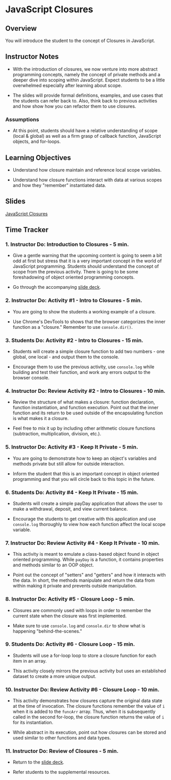 # JavaScript Closures

## Overview

You will introduce the student to the concept of Closures in JavaScript.

## Instructor Notes

-   With the introduction of closures, we now venture into more abstract programming concepts, namely the concept of private methods and a deeper dive into scoping within JavaScript. Expect students to be a little overwhelmed especially after learning about scope.

-   The slides will provide formal definitions, examples, and use cases that the students can refer back to. Also, think back to previous activities and how show how you can refactor them to use closures.

### Assumptions

-   At this point, students should have a relative understanding of scope (local & global) as well as a firm grasp of callback function, JavaScript objects, and for-loops.

## Learning Objectives

-   Understand how closure maintain and reference local scope variables.

-   Understand how closure functions interact with data at various scopes and how they "remember" instantiated data.

## Slides

[JavaScript Closures](https://docs.google.com/presentation/d/1NsCVuBtyvZMqkGw824RcsK1XctRRw6zaq9BbHKpZsh0/edit?usp=sharing)

## Time Tracker

### 1. Instructor Do: Introduction to Closures - 5 min.

-   Give a gentle warning that the upcoming content is going to seem a bit odd at first but stress that it is a very important concept in the world of JavaScript programming. Students should understand the concept of scope from the previous activity. There is going to be some foreshadowing of object oriented programming concepts.

-   Go through the accompanying [slide deck](https://docs.google.com/presentation/d/1NsCVuBtyvZMqkGw824RcsK1XctRRw6zaq9BbHKpZsh0/edit?usp=sharing).

### 2. Instructor Do: Activity #1 - Intro to Closures - 5 min.

-   You are going to show the students a working example of a closure.

-   Use Chrome's DevTools to shows that the browser categorizes the inner function as a "closure." Remember to use `console.dir()`.

### 3. Students Do: Activity #2 - Intro to Closures - 15 min.

-   Students will create a simple closure function to add two numbers - one global, one local - and output them to the console.

-   Encourage them to use the previous activity, use `console.log` while building and test their function, and work any errors output to the browser console.

### 4. Instructor Do: Review Activity #2 - Intro to Closures - 10 min.

-   Review the structure of what makes a closure: function declaration, function instantiation, and function execution. Point out that the inner function and its return to be used outside of the encapsulating function is what makes it a closure.

-   Feel free to mix it up by including other arithmetic closure functions (subtraction, multiplication, division, etc.).

### 5. Instructor Do: Activity #3 - Keep It Private - 5 min.

-   You are going to demonstrate how to keep an object's variables and methods private but still allow for outside interaction.

-   Inform the student that this is an important concept in object oriented programming and that you will circle back to this topic in the future.

### 6. Students Do: Activity #4 - Keep It Private - 15 min.

-   Students will create a simple payDay application that allows the user to make a withdrawal, deposit, and view current balance.

-   Encourage the students to get creative with this application and use `console.log` thoroughly to view how each function affect the local scope variable.

### 7. Instructor Do: Review Activity #4 - Keep It Private - 10 min.

-   This activity is meant to emulate a class-based object found in object oriented programming. While `payDay` is a function, it contains properties and methods similar to an OOP object.

-   Point out the concept of "setters" and "getters" and how it interacts with the data. In short, the methods manipulate and return the data from within making it private and prevents outside manipulation.

### 8. Instructor Do: Activity #5 - Closure Loop - 5 min.

-   Closures are commonly used with loops in order to remember the current state when the closure was first implemented.

-   Make sure to use `console.log` and `console.dir` to show what is happening "behind-the-scenes."

### 9. Students Do: Activity #6 - Closure Loop - 15 min.

-   Students will use a for-loop loop to store a closure function for each item in an array.

-   This activity closely mirrors the previous activity but uses an established dataset to create a more unique output.

### 10. Instructor Do: Review Activity #6 - Closure Loop - 10 min.

-   This activity demonstrates how closures capture the original data state at the time of invocation. The closure functions remember the value of `i` when it is added to the `funcArr` array. Thus, when it is subsequently called in the second for-loop, the closure function returns the value of `i` for its instantiation.

-   While abstract in its execution, point out how closures can be stored and used similar to other functions and data types.

### 11. Instructor Do: Review of Closures - 5 min.

-   Return to the [slide deck](https://docs.google.com/presentation/d/1NsCVuBtyvZMqkGw824RcsK1XctRRw6zaq9BbHKpZsh0/edit?usp=sharing).

-   Refer students to the supplemental resources.
